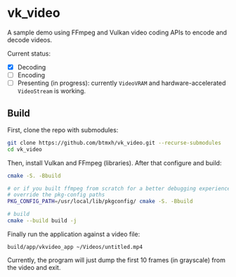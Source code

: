 # vk_video

A sample demo using FFmpeg and Vulkan video coding APIs to encode and decode videos.

Current status:
- [x] Decoding
- [ ] Encoding
- [ ] Presenting (in progress): currently `VideoVRAM` and hardware-accelerated `VideoStream` is working.

## Build

First, clone the repo with submodules:
```sh
git clone https://github.com/btmxh/vk_video.git --recurse-submodules
cd vk_video
```

Then, install Vulkan and FFmpeg (libraries). After that configure and build:
```sh
cmake -S. -Bbuild

# or if you built ffmpeg from scratch for a better debugging experience,
# override the pkg-config paths
PKG_CONFIG_PATH=/usr/local/lib/pkgconfig/ cmake -S. -Bbuild

# build
cmake --build build -j
```

Finally run the application against a video file:
```
build/app/vkvideo_app ~/Videos/untitled.mp4
```

Currently, the program will just dump the first 10 frames (in grayscale) from the video and exit.


